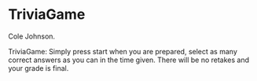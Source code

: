 # TriviaGame

Cole Johnson.


TriviaGame:  Simply press start when you are prepared, select as many correct answers as you can in the time given.  There will be no retakes and your grade is final.  

